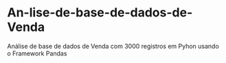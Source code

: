 # An-lise-de-base-de-dados-de-Venda
Análise de base de dados de Venda com 3000 registros em Pyhon usando o Framework Pandas

